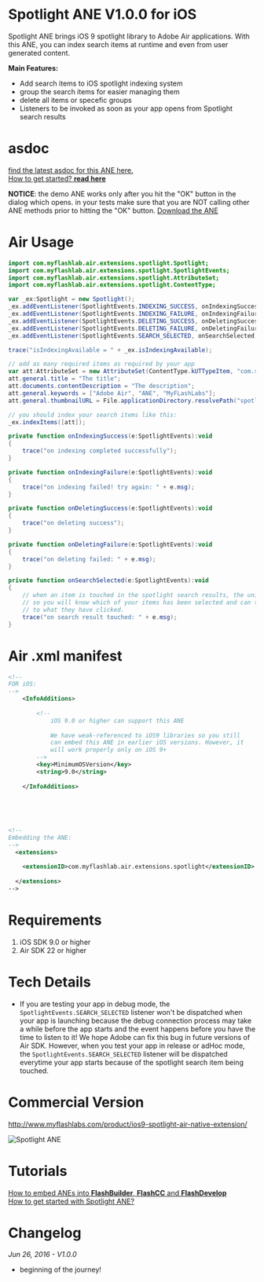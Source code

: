 # Spotlight ANE V1.0.0 for iOS
Spotlight ANE brings iOS 9 spotlight library to Adobe Air applications. With this ANE, you can index search items at runtime and even from user generated content.

**Main Features:**
* Add search items to iOS spotlight indexing system
* group the search items for easier managing them
* delete all items or specefic groups
* Listeners to be invoked as soon as your app opens from Spotlight search results

# asdoc
[find the latest asdoc for this ANE here.](http://myflashlab.github.io/asdoc/index.html?com/myflashlab/air/extensions/spotlight/package-detail.html&com/myflashlab/air/extensions/spotlight/class-list.html)  
[How to get started? **read here**](https://github.com/myflashlab/Spotlight-ANE/wiki)

**NOTICE**: the demo ANE works only after you hit the "OK" button in the dialog which opens. in your tests make sure that you are NOT calling other ANE methods prior to hitting the "OK" button.
[Download the ANE](https://github.com/myflashlab/Spotlight-ANE/tree/master/FD/lib)

# Air Usage
```actionscript
import com.myflashlab.air.extensions.spotlight.Spotlight;
import com.myflashlab.air.extensions.spotlight.SpotlightEvents;
import com.myflashlab.air.extensions.spotlight.AttributeSet;
import com.myflashlab.air.extensions.spotlight.ContentType;

var _ex:Spotlight = new Spotlight();
_ex.addEventListener(SpotlightEvents.INDEXING_SUCCESS, onIndexingSuccess);
_ex.addEventListener(SpotlightEvents.INDEXING_FAILURE, onIndexingFailure);
_ex.addEventListener(SpotlightEvents.DELETING_SUCCESS, onDeletingSuccess);
_ex.addEventListener(SpotlightEvents.DELETING_FAILURE, onDeletingFailure);
_ex.addEventListener(SpotlightEvents.SEARCH_SELECTED, onSearchSelected);

trace("isIndexingAvailable = " + _ex.isIndexingAvailable);

// add as many required items as required by your app
var att:AttributeSet = new AttributeSet(ContentType.kUTTypeItem, "com.site.uniquIdentifier.1", "domain.identifier.1");
att.general.title = "The title";
att.documents.contentDescription = "The description";
att.general.keywords = ["Adobe Air", "ANE", "MyFLashLabs"];
att.general.thumbnailURL = File.applicationDirectory.resolvePath("spotlightIcon.jpg").nativePath;

// you should index your search items like this:
_ex.indexItems([att]);

private function onIndexingSuccess(e:SpotlightEvents):void
{
	trace("on indexing completed successfully");
}

private function onIndexingFailure(e:SpotlightEvents):void
{
	trace("on indexing failed! try again: " + e.msg);
}

private function onDeletingSuccess(e:SpotlightEvents):void
{
	trace("on deleting success");
}

private function onDeletingFailure(e:SpotlightEvents):void
{
	trace("on deleting failed: " + e.msg);
}

private function onSearchSelected(e:SpotlightEvents):void
{
	// when an item is touched in the spotlight search results, the unique identifier will be delivered here
	// so you will know which of your items has been selected and can take the user to a specefic page related
	// to what they have clicked.
	trace("on search result touched: " + e.msg);
}
```

# Air .xml manifest
```xml
<!--
FOR iOS:
-->
	<InfoAdditions>
		
		<!--
			iOS 9.0 or higher can support this ANE
			
			We have weak-referenced to iOS9 libraries so you still
			can embed this ANE in earlier iOS versions. However, it
			will work properly only on iOS 9+
		-->
		<key>MinimumOSVersion</key>
		<string>9.0</string>
		
	</InfoAdditions>
	
	
	
	
	
<!--
Embedding the ANE:
-->
  <extensions>
	
	<extensionID>com.myflashlab.air.extensions.spotlight</extensionID>
	
  </extensions>
-->
```

# Requirements 
1. iOS SDK 9.0 or higher
2. Air SDK 22 or higher

# Tech Details
* If you are testing your app in debug mode, the ```SpotlightEvents.SEARCH_SELECTED``` listener won't be dispatched when your app is launching because the debug connection process may take a while before the app starts and the event happens before you have the time to listen to it! We hope Adobe can fix this bug in future versions of Air SDK. However, when you test your app in release or adHoc mode, the ```SpotlightEvents.SEARCH_SELECTED``` listener will be dispatched everytime your app starts because of the spotlight search item being touched.

# Commercial Version
http://www.myflashlabs.com/product/ios9-spotlight-air-native-extension/

![Spotlight ANE](http://www.myflashlabs.com/wp-content/uploads/2016/04/product_adobe-air-ane-extension-spotlight-595x738.jpg)

# Tutorials
[How to embed ANEs into **FlashBuilder**, **FlashCC** and **FlashDevelop**](https://www.youtube.com/watch?v=Oubsb_3F3ec&list=PL_mmSjScdnxnSDTMYb1iDX4LemhIJrt1O)  
[How to get started with Spotlight ANE?](https://github.com/myflashlab/Spotlight-ANE/wiki)

# Changelog
*Jun 26, 2016 - V1.0.0*
* beginning of the journey!

